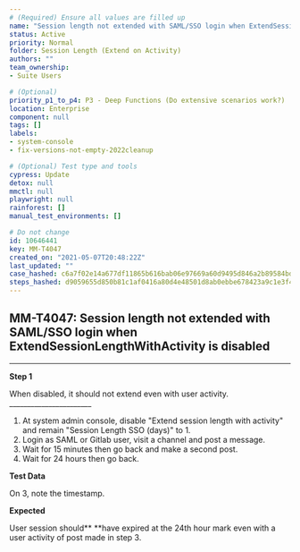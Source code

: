 ```yaml
---
# (Required) Ensure all values are filled up
name: "Session length not extended with SAML/SSO login when ExtendSessionLengthWithActivity is disabled"
status: Active
priority: Normal
folder: Session Length (Extend on Activity)
authors: ""
team_ownership: 
- Suite Users

# (Optional)
priority_p1_to_p4: P3 - Deep Functions (Do extensive scenarios work?)
location: Enterprise
component: null
tags: []
labels: 
- system-console
- fix-versions-not-empty-2022cleanup

# (Optional) Test type and tools
cypress: Update
detox: null
mmctl: null
playwright: null
rainforest: []
manual_test_environments: []

# Do not change
id: 10646441
key: MM-T4047
created_on: "2021-05-07T20:48:22Z"
last_updated: ""
case_hashed: c6a7f02e14a677df11865b616bab06e97669a60d9495d846a2b89584bd4247cb47ff6672a475f594075868ad64115b83
steps_hashed: d9059655d850b81c1af0416a80d4e48501d8ab0ebbe678423a9c1e3f4021e8965caa61e53c63ea4727d913eadbf8b92d
---
```


<!-- (Auto-generated) Based on frontmatter's "key" and "name" -->

## MM-T4047: Session length not extended with SAML/SSO login when ExtendSessionLengthWithActivity is disabled

---

**Step 1**

When disabled, it should not extend even with user activity.\
\_\_\_\_\_\_\_\_\_\_\_\_\_\_\_\_\_\_\_\_\_\_\_

1. At system admin console, disable "Extend session length with activity" and remain "Session Length SSO (days)" to 1.
2. Login as SAML or Gitlab user, visit a channel and post a message.
3. Wait for 15 minutes then go back and make a second post.
4. Wait for 24 hours then go back.

**Test Data**

On 3, note the timestamp.

**Expected**

User session should\*\* \*\*have expired at the 24th hour mark even with a user activity of post made in step 3.

